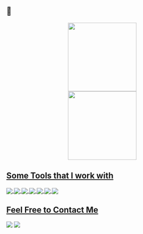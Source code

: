 ## 👋


<div align="center">
  <a href="https://github.com/luizmoretti">
  <img height="180em" src="https://github-readme-stats.vercel.app/api?username=luizmoretti&show_icons=true&theme=dark&include_all_commits=true&count_private=true"/>  
<div align="center">    
  <img height="180em" src="https://github-readme-stats.vercel.app/api/top-langs?username=luizmoretti&show_icons=true&locale=en&layout=compact&theme=dark"/>

</div>
</div>

## Some Tools that I work with
  <!-- Tools  -->
  <div style="display: inline_block">
    <img align="center" src="https://img.shields.io/badge/Python-14354C?style=plastic&logo=python&logoColor=white" />
    <img align="center" src="https://img.shields.io/badge/Jupyter-F37626.svg?&style=plastic&logo=Jupyter&logoColor=white" />
    <img align="center" src="https://img.shields.io/badge/Pandas-2C2D72?style=plastic&logo=pandas&logoColor=white" />
    <img align="center" src="https://img.shields.io/badge/Conda-000000.svg?&style=plastic&logo=anaconda&logoColor=lightgrey" />
    <img align="center" src="https://img.shields.io/badge/SQLite-%2307405e.svg?style=plastic&logo=sqlite&logoColor=white" />
    <img align="center"src="https://img.shields.io/badge/Numpy-%23013243.svg?style=plastic&logo=numpy&logoColor=white"/>
    <img align="center"src="https://img.shields.io/badge/Plotly-%233F4F75.svg?style=plastic&logo=plotly&logoColor=white"/>
  </div>

 ## Feel Free to Contact Me
<div> 
  <a href="https://www.linkedin.com/in/luiz-antonio-dagostin-moretti-987b0825b/" target="_blank"><img src="https://img.shields.io/badge/-LinkedIn-%230077B5?style=plastic&logo=linkedin&logoColor=white"></a>
  <a href = "mailto:luizmoretti@icloud.com"><img src="https://img.shields.io/badge/Icloud-005571.svg?style=plastic&logo=icloud&logoColor=black?labelColor=blue"></a>
</div>
